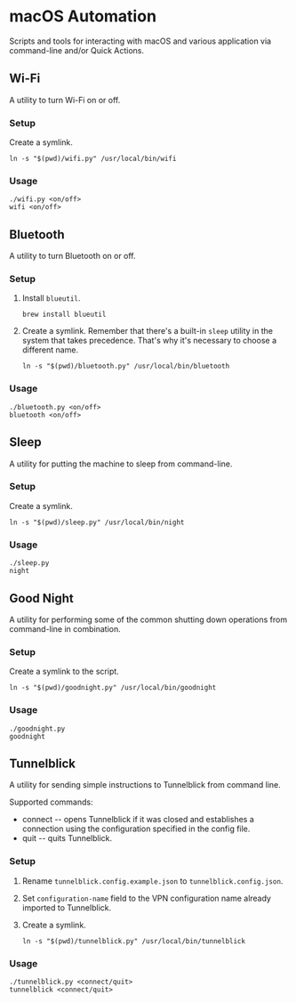 # macOS Automation

Scripts and tools for interacting with macOS and various application via
command-line and/or Quick Actions.

## Wi-Fi

A utility to turn Wi-Fi on or off.

### Setup

Create a symlink.

```console
ln -s "$(pwd)/wifi.py" /usr/local/bin/wifi
```

### Usage

```console
./wifi.py <on/off>
wifi <on/off>
```

## Bluetooth

A utility to turn Bluetooth on or off.

### Setup

1. Install `blueutil`.

   ```console
   brew install blueutil
   ```

1. Create a symlink. Remember that there's a built-in `sleep` utility in the
   system that takes precedence. That's why it's necessary to choose a
   different name.

   ```console
   ln -s "$(pwd)/bluetooth.py" /usr/local/bin/bluetooth
   ```

### Usage

```console
./bluetooth.py <on/off>
bluetooth <on/off>
```

## Sleep

A utility for putting the machine to sleep from command-line.

### Setup

Create a symlink.

```console
ln -s "$(pwd)/sleep.py" /usr/local/bin/night
```

### Usage

```console
./sleep.py
night
```

## Good Night

A utility for performing some of the common shutting down operations from
command-line in combination.

### Setup

Create a symlink to the script.

```console
ln -s "$(pwd)/goodnight.py" /usr/local/bin/goodnight
```

### Usage

```console
./goodnight.py
goodnight
```

## Tunnelblick

A utility for sending simple instructions to Tunnelblick from command line.

Supported commands:

- connect -- opens Tunnelblick if it was closed and establishes a connection
  using the configuration specified in the config file.
- quit -- quits Tunnelblick.

### Setup

1. Rename `tunnelblick.config.example.json` to `tunnelblick.config.json`.
1. Set `configuration-name` field to the VPN configuration name already
   imported to Tunnelblick.
1. Create a symlink.

   ```console
   ln -s "$(pwd)/tunnelblick.py" /usr/local/bin/tunnelblick
   ```

### Usage

```console
./tunnelblick.py <connect/quit>
tunnelblick <connect/quit>
```

